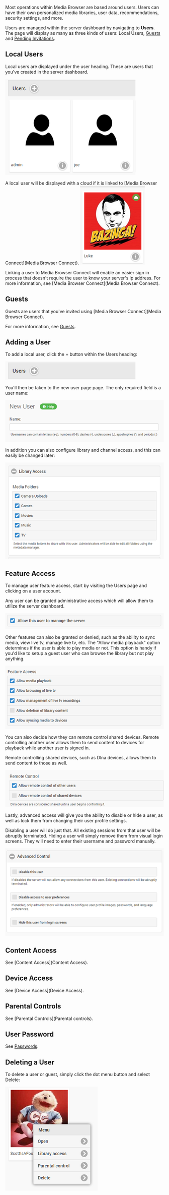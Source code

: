 Most operations within Media Browser are based around users. Users can have their own personalized media libraries, user data, recommendations, security settings, and more.

Users are managed within the server dashboard by navigating to **Users**. The page will display as many as three kinds of users: Local Users, [Guests](Guests) and [Pending Invitations](Guests).

## Local Users

Local users are displayed under the user heading. These are users that you've created in the server dashboard.

![](images/server/users1.png)

A local user will be displayed with a cloud if it is linked to [Media Browser Connect](Media Browser Connect). 
![](images/server/users6.png)

Linking a user to Media Browser Connect will enable an easier sign in process that doesn't require the user to know your server's ip address. For more information, see [Media Browser Connect](Media Browser Connect).

## Guests

Guests are users that you've invited using [Media Browser Connect](Media Browser Connect).

For more information, see [Guests](Guests).

## Adding a User

To add a local user, click the + button within the Users heading:

![](images/server/users7.png)

You'll then be taken to the new user page page. The only required field is a user name:

![](images/server/users8.png)

In addition you can also configure library and channel access, and this can easily be changed later:

![](images/server/users9.png)

## Feature Access

To manage user feature access, start by visiting the Users page and clicking on a user account. 

Any user can be granted administrative access which will allow them to utilize the server dashboard.

![](images/server/users18.png)

Other features can also be granted or denied, such as the ability to sync media, view live tv, manage live tv, etc. The "Allow media playback" option determines if the user is able to play media or not. This option is handy if you'd like to setup a guest user who can browse the library but not play anything.

![](images/server/users21.png)

You can also decide how they can remote control shared devices. Remote controlling another user allows them to send content to devices for playback while another user is signed in. 

Remote controlling shared devices, such as Dlna devices, allows them to send content to those as well.

![](images/server/users19.png)

Lastly, advanced access will give you the ability to disable or hide a user, as well as lock them from changing their user profile settings.

Disabling a user will do just that. All existing sessions from that user will be abruptly terminated. Hiding a user will simply remove them from visual login screens. They will need to enter their username and password manually.



![](images/server/users20.png)

## Content Access

See [Content Access](Content Access).

## Device Access

See [Device Access](Device Access).

## Parental Controls

See [Parental Controls](Parental controls).

## User Password

See [Passwords](Passwords).


## Deleting a User

To delete a user or guest, simply click the dot menu button and select Delete:

![](images/server/users5.png)